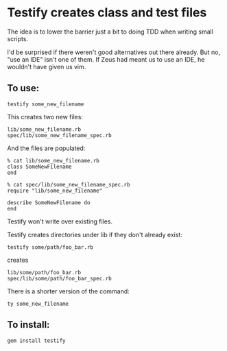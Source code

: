 # Testify creates class and test files

The idea is to lower the barrier just a bit to doing TDD when writing small scripts.

I'd be surprised if there weren't good alternatives out there already. But no, "use an IDE" isn't one of them. If Zeus had meant us to use an IDE, he wouldn't have given us vim.

## To use:

    testify some_new_filename

This creates two new files:

    lib/some_new_filename.rb
    spec/lib/some_new_filename_spec.rb

And the files are populated:

    % cat lib/some_new_filename.rb 
    class SomeNewFilename
    end

    % cat spec/lib/some_new_filename_spec.rb 
    require "lib/some_new_filename"
    
    describe SomeNewFilename do
    end

Testify won't write over existing files.

Testify creates directories under lib if they don't already exist:

    testify some/path/foo_bar.rb

creates

    lib/some/path/foo_bar.rb
    spec/lib/some/path/foo_bar_spec.rb
 
 There is a shorter version of the command:

    ty some_new_filename

## To install:

    gem install testify
